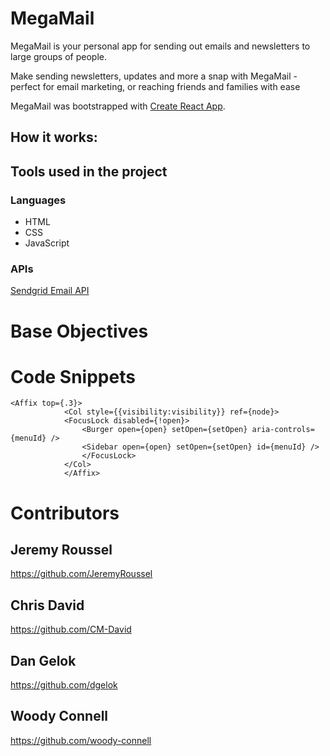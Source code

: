 # MegaMail

MegaMail is your personal app for sending out emails and newsletters to large groups of people.

Make sending newsletters, updates and more a snap with MegaMail - perfect for email marketing, or reaching friends and families with ease

MegaMail was bootstrapped with [Create React App](https://github.com/facebook/create-react-app).

## How it works:


## Tools used in the project
### Languages
<ul>
  <li>HTML</li>
  <li>CSS</li>
  <li>JavaScript</li>
</ul>


### APIs
[Sendgrid Email API](https://sendgrid.com/solutions/email-api/)

# Base Objectives



# Code Snippets
```
<Affix top={.3}>
            <Col style={{visibility:visibility}} ref={node}>
            <FocusLock disabled={!open}>
                <Burger open={open} setOpen={setOpen} aria-controls={menuId} />
                <Sidebar open={open} setOpen={setOpen} id={menuId} />
                </FocusLock>
            </Col>
            </Affix>
```


# Contributors
## Jeremy Roussel

https://github.com/JeremyRoussel

## Chris David

https://github.com/CM-David

## Dan Gelok

https://github.com/dgelok

## Woody Connell

https://github.com/woody-connell